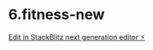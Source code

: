 # 6.fitness-new

[Edit in StackBlitz next generation editor ⚡️](https://stackblitz.com/~/github.com/emt28/6.fitness-new)